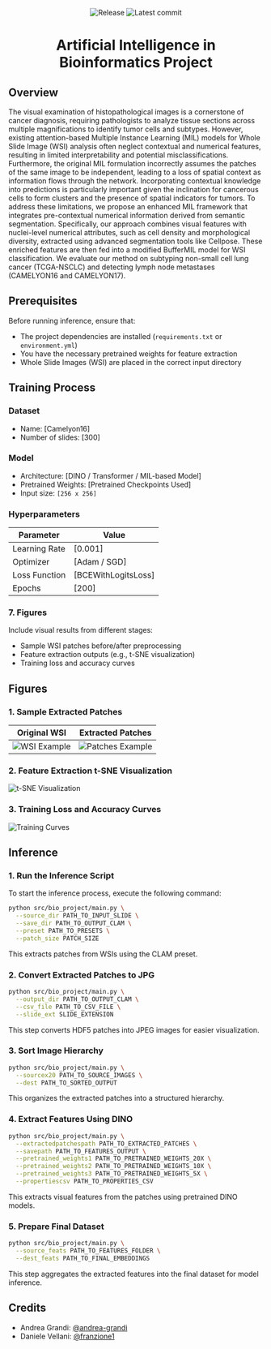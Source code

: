 <div align="center">

![Release](https://img.shields.io/github/v/tag/andrea-grandi/bio_project.svg?sort=semver)
![Latest commit](https://img.shields.io/github/last-commit/andrea-grandi/bio_project)

# **Artificial Intelligence in Bioinformatics Project**

</div>

## Overview
The visual examination of histopathological images is a cornerstone of cancer diagnosis, requiring pathologists to analyze tissue sections across multiple magnifications to identify tumor cells and subtypes. However, existing attention-based Multiple Instance Learning (MIL) models for Whole Slide Image (WSI) analysis often neglect contextual and numerical features, resulting in limited interpretability and potential misclassifications. Furthermore, the original MIL formulation incorrectly assumes the patches of the same image to be independent, leading to a loss of spatial context as information flows through the network. Incorporating contextual knowledge into predictions is particularly important given the inclination for cancerous cells to form clusters and the presence of spatial indicators for tumors. To address these limitations, we propose an enhanced MIL framework that integrates pre-contextual numerical information derived from semantic segmentation. Specifically, our approach combines visual features with nuclei-level numerical attributes, such as cell density and morphological diversity, extracted using advanced segmentation tools like Cellpose. These enriched features are then fed into a modified BufferMIL model for WSI classification. We evaluate our method on subtyping non-small cell lung cancer (TCGA-NSCLC) and detecting lymph node metastases (CAMELYON16 and CAMELYON17).

## Prerequisites
Before running inference, ensure that:
- The project dependencies are installed (`requirements.txt` or `environment.yml`)
- You have the necessary pretrained weights for feature extraction
- Whole Slide Images (WSI) are placed in the correct input directory

## Training Process

### Dataset
- Name: [Camelyon16]
- Number of slides: [300]

### Model
- Architecture: [DINO / Transformer / MIL-based Model]
- Pretrained Weights: [Pretrained Checkpoints Used]
- Input size: `[256 x 256]`

### Hyperparameters
| Parameter      | Value |
|--------------|-------|
| Learning Rate | [0.001] |
| Optimizer    | [Adam / SGD] |
| Loss Function | [BCEWithLogitsLoss] |
| Epochs       | [200] |

### 7. Figures
Include visual results from different stages:
- Sample WSI patches before/after preprocessing
- Feature extraction outputs (e.g., t-SNE visualization)
- Training loss and accuracy curves

## Figures

### 1. Sample Extracted Patches
| Original WSI | Extracted Patches |
|-------------|-----------------|
| ![WSI Example](path_to_example_wsi) | ![Patches Example](path_to_example_patches) |

### 2. Feature Extraction t-SNE Visualization
![t-SNE Visualization](path_to_tsne_plot)

### 3. Training Loss and Accuracy Curves
![Training Curves](path_to_training_curves)

## Inference

### 1. Run the Inference Script
To start the inference process, execute the following command:
```bash
python src/bio_project/main.py \
  --source_dir PATH_TO_INPUT_SLIDE \
  --save_dir PATH_TO_OUTPUT_CLAM \
  --preset PATH_TO_PRESETS \
  --patch_size PATCH_SIZE
```
This extracts patches from WSIs using the CLAM preset.

### 2. Convert Extracted Patches to JPG
```bash
python src/bio_project/main.py \
  --output_dir PATH_TO_OUTPUT_CLAM \
  --csv_file PATH_TO_CSV_FILE \
  --slide_ext SLIDE_EXTENSION
```
This step converts HDF5 patches into JPEG images for easier visualization.

### 3. Sort Image Hierarchy
```bash
python src/bio_project/main.py \
  --sourcex20 PATH_TO_SOURCE_IMAGES \
  --dest PATH_TO_SORTED_OUTPUT
```
This organizes the extracted patches into a structured hierarchy.

### 4. Extract Features Using DINO
```bash
python src/bio_project/main.py \
  --extractedpatchespath PATH_TO_EXTRACTED_PATCHES \
  --savepath PATH_TO_FEATURES_OUTPUT \
  --pretrained_weights1 PATH_TO_PRETRAINED_WEIGHTS_20X \
  --pretrained_weights2 PATH_TO_PRETRAINED_WEIGHTS_10X \
  --pretrained_weights3 PATH_TO_PRETRAINED_WEIGHTS_5X \
  --propertiescsv PATH_TO_PROPERTIES_CSV
```
This extracts visual features from the patches using pretrained DINO models.

### 5. Prepare Final Dataset
```bash
python src/bio_project/main.py \
  --source_feats PATH_TO_FEATURES_FOLDER \
  --dest_feats PATH_TO_FINAL_EMBEDDINGS
```
This step aggregates the extracted features into the final dataset for model inference.

## Credits

- Andrea Grandi: [@andrea-grandi](https://github.com/andrea-grandi)
- Daniele Vellani: [@franzione1](https://github.com/franzione1)

